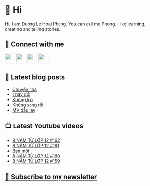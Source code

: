 # 👋 Hi

Hi, I am Duong Le Hoai Phong. You can call me Phong. I like learning, creating and telling stories.

## 🔗 Connect with me
[<img height="32" width="32" src="https://cdn.jsdelivr.net/npm/simple-icons@v3/icons/youtube.svg" />](https://www.youtube.com/channel/UCXykqt3V2-9bYXKWZRcH0rA)
[<img height="32" width="32" src="https://cdn.jsdelivr.net/npm/simple-icons@v3/icons/instagram.svg" />](https://www.instagram.com/dlhoaiphong)
[<img height="32" width="32" src="https://cdn.jsdelivr.net/npm/simple-icons@v3/icons/facebook.svg" />](https://www.facebook.com/dlhoaiphong)
[<img height="32" width="32" src="https://cdn.jsdelivr.net/npm/simple-icons@v3/icons/linkedin.svg" />](https://www.linkedin.com/in/dlhoaiphong)

## 📝 Latest blog posts

<!-- BLOG-POST-LIST:START -->
- [Chuyển nhà](https://phongduong.dev/blog/2021/09/chuyen-nha/)
- [Thay đổi](https://phongduong.dev/blog/2021/09/thay-doi/)
- [Không kịp](https://phongduong.dev/blog/2021/09/khong-kip/)
- [Không xong rồi](https://phongduong.dev/blog/2021/09/khong-xong-roi/)
- [MV đầu tay](https://phongduong.dev/blog/2021/09/mv-dau-tay/)
<!-- BLOG-POST-LIST:END -->

## 📺 Latest Youtube videos

<!-- YOUTUBE-VIDEO-LIST:START -->
- [8 NĂM TỪ LỚP 12 #162](https://www.youtube.com/watch?v=i7mATnur2U0)
- [8 NĂM TỪ LỚP 12 #161](https://www.youtube.com/watch?v=UIcsrngtoXA)
- [Bạn mới](https://www.youtube.com/watch?v=enqk-XikBnU)
- [8 NĂM TỪ LỚP 12 #160](https://www.youtube.com/watch?v=bPRVlg7CD2g)
- [8 NĂM TỪ LỚP 12 #159](https://www.youtube.com/watch?v=KP8lBSBbAUs)
<!-- YOUTUBE-VIDEO-LIST:END -->

## [💌 Subscribe to my newsletter](https://phongever.substack.com/)
